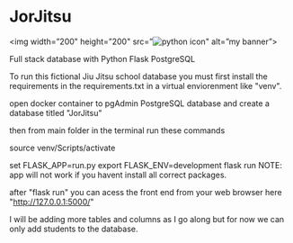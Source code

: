 # JorJitsu



<p align=”center”>

<img width=”200" height=”200" src=”![python icon](https://user-images.githubusercontent.com/102629027/181937293-e1e3f7b3-0634-4c7b-b869-5e9f98c43dc8.png)" alt=”my banner”>

</p>
                                                                                                                                         
Full stack database with Python Flask PostgreSQL

To run this fictional Jiu Jitsu school database you must first install the requirements in the requirements.txt 
in a virtual enviorenment like "venv".



open docker container to pgAdmin PostgreSQL database and create a database titled "JorJitsu"

then from main folder in the terminal run these commands 

source venv/Scripts/activate

set FLASK_APP=run.py
export FLASK_ENV=development
flask run
NOTE: app will not work if you havent install all correct packages.

after "flask run" you can acess the front end from your web browser here "http://127.0.0.1:5000/"

I will be adding more tables and columns as I go along but for now we can only add students to the database.
